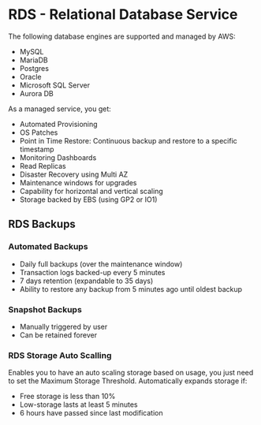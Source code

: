 # RDS - Relational Database Service
The following database engines are supported and managed by AWS:
- MySQL
- MariaDB
- Postgres
- Oracle
- Microsoft SQL Server
- Aurora DB

As a managed service, you get:
- Automated Provisioning
- OS Patches
- Point in Time Restore: Continuous backup and restore to a specific timestamp
- Monitoring Dashboards
- Read Replicas
- Disaster Recovery using Multi AZ
- Maintenance windows for upgrades
- Capability for horizontal and vertical scaling
- Storage backed by EBS (using GP2 or IO1)

## RDS Backups

### Automated Backups
- Daily full backups (over the maintenance window)
- Transaction logs backed-up every 5 minutes
- 7 days retention (expandable to 35 days)
- Ability to restore any backup from 5 minutes ago until oldest backup

### Snapshot Backups
- Manually triggered by user
- Can be retained forever

### RDS Storage Auto Scalling
Enables you to have an auto scaling storage based on usage, you just need to set the Maximum Storage Threshold.
Automatically expands storage if:
- Free storage is less than 10%
- Low-storage lasts at least 5 minutes
- 6 hours have passed since last modification
